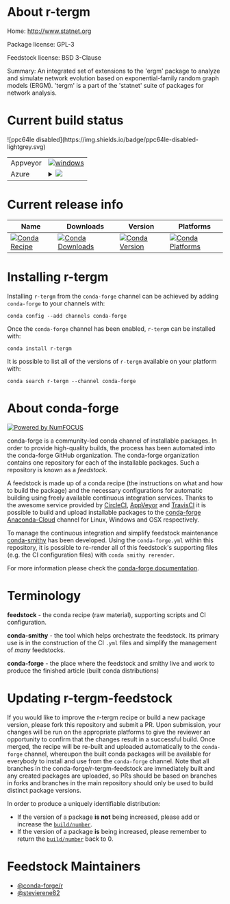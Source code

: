 About r-tergm
=============

Home: http://www.statnet.org

Package license: GPL-3

Feedstock license: BSD 3-Clause

Summary: An integrated set of extensions to the 'ergm' package to analyze and simulate network evolution based on exponential-family random graph models (ERGM). 'tergm' is a part of the 'statnet' suite of packages for network analysis.



Current build status
====================


<table><tr>
    <td>Appveyor</td>
    <td>
      <a href="https://ci.appveyor.com/project/conda-forge/r-tergm-feedstock/branch/master">
        <img alt="windows" src="https://img.shields.io/appveyor/ci/conda-forge/r-tergm-feedstock/master.svg?label=Windows">
      </a>
    </td>
  </tr>
    
  <tr>
    <td>Azure</td>
    <td>
      <details>
        <summary>
          <a href="https://dev.azure.com/conda-forge/feedstock-builds/_build/latest?definitionId=1714&branchName=master">
            <img src="https://dev.azure.com/conda-forge/feedstock-builds/_apis/build/status/r-tergm-feedstock?branchName=master">
          </a>
        </summary>
        <table>
          <thead><tr><th>Variant</th><th>Status</th></tr></thead>
          <tbody><tr>
              <td>linux_target_platformlinux-64</td>
              <td>
                <a href="https://dev.azure.com/conda-forge/feedstock-builds/_build/latest?definitionId=1714&branchName=master">
                  <img src="https://dev.azure.com/conda-forge/feedstock-builds/_apis/build/status/r-tergm-feedstock?branchName=master&jobName=linux&configuration=linux_target_platformlinux-64" alt="variant">
                </a>
              </td>
            </tr><tr>
              <td>osx_target_platformosx-64</td>
              <td>
                <a href="https://dev.azure.com/conda-forge/feedstock-builds/_build/latest?definitionId=1714&branchName=master">
                  <img src="https://dev.azure.com/conda-forge/feedstock-builds/_apis/build/status/r-tergm-feedstock?branchName=master&jobName=osx&configuration=osx_target_platformosx-64" alt="variant">
                </a>
              </td>
            </tr><tr>
              <td>win_target_platformwin-64</td>
              <td>
                <a href="https://dev.azure.com/conda-forge/feedstock-builds/_build/latest?definitionId=1714&branchName=master">
                  <img src="https://dev.azure.com/conda-forge/feedstock-builds/_apis/build/status/r-tergm-feedstock?branchName=master&jobName=win&configuration=win_target_platformwin-64" alt="variant">
                </a>
              </td>
            </tr>
          </tbody>
        </table>
      </details>
    </td>
  </tr>
![ppc64le disabled](https://img.shields.io/badge/ppc64le-disabled-lightgrey.svg)
</table>

Current release info
====================

| Name | Downloads | Version | Platforms |
| --- | --- | --- | --- |
| [![Conda Recipe](https://img.shields.io/badge/recipe-r--tergm-green.svg)](https://anaconda.org/conda-forge/r-tergm) | [![Conda Downloads](https://img.shields.io/conda/dn/conda-forge/r-tergm.svg)](https://anaconda.org/conda-forge/r-tergm) | [![Conda Version](https://img.shields.io/conda/vn/conda-forge/r-tergm.svg)](https://anaconda.org/conda-forge/r-tergm) | [![Conda Platforms](https://img.shields.io/conda/pn/conda-forge/r-tergm.svg)](https://anaconda.org/conda-forge/r-tergm) |

Installing r-tergm
==================

Installing `r-tergm` from the `conda-forge` channel can be achieved by adding `conda-forge` to your channels with:

```
conda config --add channels conda-forge
```

Once the `conda-forge` channel has been enabled, `r-tergm` can be installed with:

```
conda install r-tergm
```

It is possible to list all of the versions of `r-tergm` available on your platform with:

```
conda search r-tergm --channel conda-forge
```


About conda-forge
=================

[![Powered by NumFOCUS](https://img.shields.io/badge/powered%20by-NumFOCUS-orange.svg?style=flat&colorA=E1523D&colorB=007D8A)](http://numfocus.org)

conda-forge is a community-led conda channel of installable packages.
In order to provide high-quality builds, the process has been automated into the
conda-forge GitHub organization. The conda-forge organization contains one repository
for each of the installable packages. Such a repository is known as a *feedstock*.

A feedstock is made up of a conda recipe (the instructions on what and how to build
the package) and the necessary configurations for automatic building using freely
available continuous integration services. Thanks to the awesome service provided by
[CircleCI](https://circleci.com/), [AppVeyor](https://www.appveyor.com/)
and [TravisCI](https://travis-ci.org/) it is possible to build and upload installable
packages to the [conda-forge](https://anaconda.org/conda-forge)
[Anaconda-Cloud](https://anaconda.org/) channel for Linux, Windows and OSX respectively.

To manage the continuous integration and simplify feedstock maintenance
[conda-smithy](https://github.com/conda-forge/conda-smithy) has been developed.
Using the ``conda-forge.yml`` within this repository, it is possible to re-render all of
this feedstock's supporting files (e.g. the CI configuration files) with ``conda smithy rerender``.

For more information please check the [conda-forge documentation](https://conda-forge.org/docs/).

Terminology
===========

**feedstock** - the conda recipe (raw material), supporting scripts and CI configuration.

**conda-smithy** - the tool which helps orchestrate the feedstock.
                   Its primary use is in the construction of the CI ``.yml`` files
                   and simplify the management of *many* feedstocks.

**conda-forge** - the place where the feedstock and smithy live and work to
                  produce the finished article (built conda distributions)


Updating r-tergm-feedstock
==========================

If you would like to improve the r-tergm recipe or build a new
package version, please fork this repository and submit a PR. Upon submission,
your changes will be run on the appropriate platforms to give the reviewer an
opportunity to confirm that the changes result in a successful build. Once
merged, the recipe will be re-built and uploaded automatically to the
`conda-forge` channel, whereupon the built conda packages will be available for
everybody to install and use from the `conda-forge` channel.
Note that all branches in the conda-forge/r-tergm-feedstock are
immediately built and any created packages are uploaded, so PRs should be based
on branches in forks and branches in the main repository should only be used to
build distinct package versions.

In order to produce a uniquely identifiable distribution:
 * If the version of a package **is not** being increased, please add or increase
   the [``build/number``](https://conda.io/docs/user-guide/tasks/build-packages/define-metadata.html#build-number-and-string).
 * If the version of a package **is** being increased, please remember to return
   the [``build/number``](https://conda.io/docs/user-guide/tasks/build-packages/define-metadata.html#build-number-and-string)
   back to 0.

Feedstock Maintainers
=====================

* [@conda-forge/r](https://github.com/conda-forge/r/)
* [@stevierene82](https://github.com/stevierene82/)

